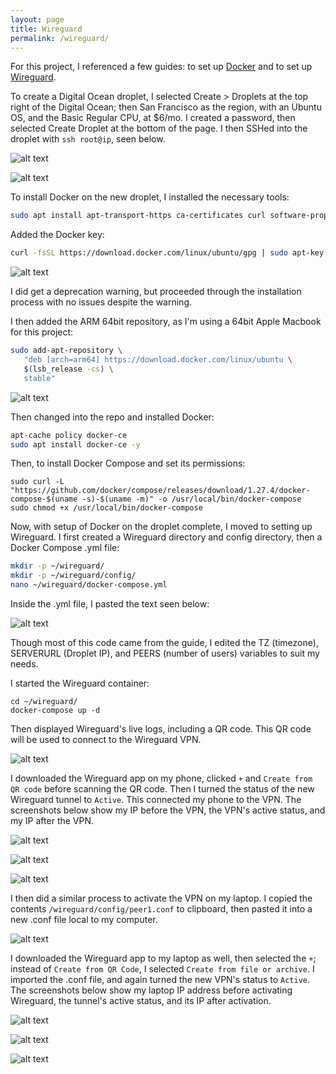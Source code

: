 ```yaml
---
layout: page
title: Wireguard
permalink: /wireguard/
---
```


For this project, I referenced a few guides: to set up [Docker](https://thematrix.dev/install-docker-and-docker-compose-on-ubuntu-20-04/) and to set up [Wireguard](https://thematrix.dev/setup-wireguard-vpn-server-with-docker/).

To create a Digital Ocean droplet, I selected Create > Droplets at the top right of the Digital Ocean; then San Francisco as the region, with an Ubuntu OS, and the Basic Regular CPU, at $6/mo. I created a password, then selected Create Droplet at the bottom of the page. I then SSHed into the droplet with `ssh root@ip`, seen below.

![alt text](image-2.png)

![alt text](image-1.png)

To install Docker on the new droplet, I installed the necessary tools:

```bash
sudo apt install apt-transport-https ca-certificates curl software-properties-common -y
```

Added the Docker key:

```bash
curl -fsSL https://download.docker.com/linux/ubuntu/gpg | sudo apt-key add -
```

![alt text](<Screenshot 2024-11-30 at 12.05.06 PM.png>)

I did get a deprecation warning, but proceeded through the installation process with no issues despite the warning.

I then added the ARM 64bit repository, as I'm using a 64bit Apple Macbook for this project:

```bash
sudo add-apt-repository \
   "deb [arch=arm64] https://download.docker.com/linux/ubuntu \
   $(lsb_release -cs) \
   stable"
```
![alt text](<Screenshot 2024-11-30 at 12.05.37 PM.png>)

Then changed into the repo and installed Docker:
```bash
apt-cache policy docker-ce
sudo apt install docker-ce -y
```
Then, to install Docker Compose and set its permissions:
```
sudo curl -L "https://github.com/docker/compose/releases/download/1.27.4/docker-compose-$(uname -s)-$(uname -m)" -o /usr/local/bin/docker-compose
sudo chmod +x /usr/local/bin/docker-compose
```

Now, with setup of Docker on the droplet complete, I moved to setting up Wireguard. I first created a Wireguard directory and config directory, then a Docker Compose .yml file:
```bash
mkdir -p ~/wireguard/
mkdir -p ~/wireguard/config/
nano ~/wireguard/docker-compose.yml
```
Inside the .yml file, I pasted the text seen below:

![alt text](image.png)

Though most of this code came from the guide, I edited the TZ (timezone), SERVERURL (Droplet IP), and PEERS (number of users) variables to suit my needs.

I started the Wireguard container:
```
cd ~/wireguard/
docker-compose up -d
```

Then displayed Wireguard's live logs, including a QR code. This QR code will be used to connect to the Wireguard VPN.

![alt text](image-3.png)

I downloaded the Wireguard app on my phone, clicked `+` and `Create from QR code` before scanning the QR code. Then I turned the status of the new Wireguard tunnel to `Active`. This connected my phone to the VPN. The screenshots below show my IP before the VPN, the VPN's active status, and my IP after the VPN.

![alt text](E28C9AB3-B66D-47AC-956F-82C8A5B9AB91_1_102_o.jpeg)

![alt text](037188FA-15A5-4664-BF6E-E20946E0F091_1_102_o.jpeg)

![alt text](809B5FEE-58C6-48DF-BDD6-885B108DA4E7_1_102_o.jpeg)

I then did a similar process to activate the VPN on my laptop. I copied the contents `/wireguard/config/peer1.conf` to clipboard, then pasted it into a new .conf file local to my computer.

![alt text](image-4.png)

I downloaded the Wireguard app to my laptop as well, then selected the `+`; instead of `Create from QR Code`, I selected `Create from file or archive`. I imported the .conf file, and again turned the new VPN's status to `Active`. The screenshots below show my laptop IP address before activating Wireguard, the tunnel's active status, and its IP after activation.

![alt text](<Screenshot 2024-11-30 at 12.32.52 PM.png>)

![alt text](<Screenshot 2024-11-30 at 12.35.00 PM.png>)

![alt text](<Screenshot 2024-11-30 at 12.34.48 PM.png>)